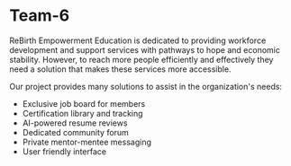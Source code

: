# Team-6

ReBirth Empowerment Education is dedicated to providing workforce development and support services with pathways to hope and economic stability. However, to reach more people efficiently and effectively they need a solution that makes these services more accessible.

Our project provides many solutions to assist in the organization's needs:

- Exclusive job board for members
- Certification library and tracking
- AI-powered resume reviews
- Dedicated community forum
- Private mentor-mentee messaging
- User friendly interface
